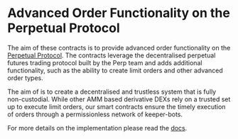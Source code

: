 # Advanced Order Functionality on the Perpetual Protocol	

The aim of these contracts is to provide advanced order functionality on the [Perpetual Protocol](https://docs.perp.fi). The contracts leverage the decentralised perpetual futures trading protocol built by the Perp team and adds additional functionality, such as the ability to create limit orders and other advanced order types. 

The aim of is to create a decentralised and trustless system that is fully non-custodial. While other AMM based derivative DEXs rely on a trusted set up to execute limit orders, our smart contracts ensure the timely execution of orders through a permissionless network of keeper-bots. 

For more details on the implementation please read the [docs](https://docs.apex.win/apex-docs/).